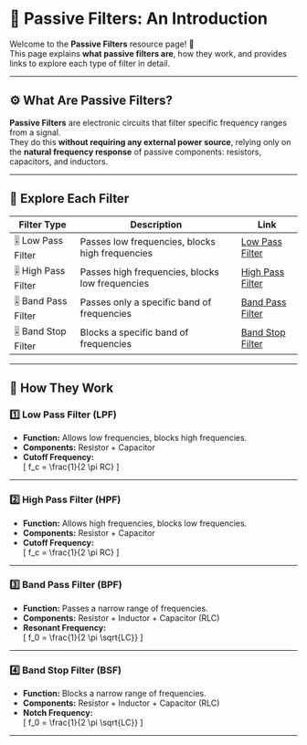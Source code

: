 # 📡 Passive Filters: An Introduction

Welcome to the **Passive Filters** resource page! 🎉  
This page explains **what passive filters are**, how they work, and provides links to explore each type of filter in detail.

---

## ⚙️ What Are Passive Filters?

**Passive Filters** are electronic circuits that filter specific frequency ranges from a signal.  
They do this **without requiring any external power source**, relying only on the **natural frequency response** of passive components: resistors, capacitors, and inductors.

---

## 🔗 Explore Each Filter

| Filter Type | Description | Link |
|--|--|--|
| 🎚️ Low Pass Filter | Passes low frequencies, blocks high frequencies | [Low Pass Filter](./LP_Filter/) |
| 🎚️ High Pass Filter | Passes high frequencies, blocks low frequencies | [High Pass Filter](./HP_Filter/) |
| 🎚️ Band Pass Filter | Passes only a specific band of frequencies | [Band Pass Filter](./BP_Filter/) |
| 🎚️ Band Stop Filter | Blocks a specific band of frequencies | [Band Stop Filter](./BS_Filter/) |

---

## 📐 How They Work

### 1️⃣ Low Pass Filter (LPF)
- **Function:** Allows low frequencies, blocks high frequencies.
- **Components:** Resistor + Capacitor
- **Cutoff Frequency:**  
\[
f_c = \frac{1}{2 \pi RC}
\]

---

### 2️⃣ High Pass Filter (HPF)
- **Function:** Allows high frequencies, blocks low frequencies.
- **Components:** Resistor + Capacitor
- **Cutoff Frequency:**  
\[
f_c = \frac{1}{2 \pi RC}
\]

---

### 3️⃣ Band Pass Filter (BPF)
- **Function:** Passes a narrow range of frequencies.
- **Components:** Resistor + Inductor + Capacitor (RLC)
- **Resonant Frequency:**  
\[
f_0 = \frac{1}{2 \pi \sqrt{LC}}
\]

---

### 4️⃣ Band Stop Filter (BSF)
- **Function:** Blocks a narrow range of frequencies.
- **Components:** Resistor + Inductor + Capacitor (RLC)
- **Notch Frequency:**  
\[
f_0 = \frac{1}{2 \pi \sqrt{LC}}
\]

---

